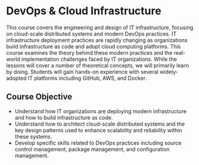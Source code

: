 # DevOps & Cloud Infrastructure
This course covers the engineering and design of IT infrastructure, focusing on cloud-scale distributed systems and modern DevOps practices. IT infrastructure deployment practices are rapidly changing as organizations build infrastructure as code and adopt cloud computing platforms. This course examines the theory behind these modern practices and the real-world implementation challenges faced by IT organizations. 
While the lessons will cover a number of theoretical concepts, we will primarily learn by doing. Students will gain hands-on experience with several widely-adopted IT platforms including GitHub, AWS, and Docker. 
## Course Objective
- Understand how IT organizations are deploying modern infrastructure and how to build infrastructure as code. 
- Understand how to architect cloud-scale distributed systems and the key design patterns used to enhance scalability and reliability within these systems. 
- Develop specific skills related to DevOps practices including source control management, package management, and configuration management.  
